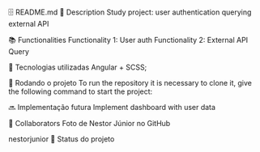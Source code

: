 :file_cabinet: README.md 
:memo: Description
Study project: user authentication querying external API

:books: Functionalities
Functionality 1: User auth
Functionality 2: External API Query

:wrench: Tecnologias utilizadas
Angular + SCSS;

:rocket: Rodando o projeto
To run the repository it is necessary to clone it, give the following command to start the project:

:soon: Implementação futura
Implement dashboard with user data

:handshake: Collaborators
Foto de Nestor Júnior no GitHub

nestorjunior
:dart: Status do projeto